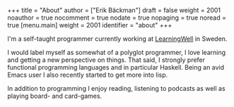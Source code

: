+++
title = "About"
author = ["Erik Bäckman"]
draft = false
weight = 2001
noauthor = true
nocomment = true
nodate = true
nopaging = true
noread = true
[menu.main]
  weight = 2001
  identifier = "about"
+++

I'm a self-taught programmer currently working at [LearningWell](https://learningwell.se) in Sweden.

I would label myself as somewhat of a polyglot programmer, I love learning and getting a new perspective on things.
That said, I strongly prefer functional programming languages and in particular Haskell.
Being an avid Emacs user I also recently started to get more into lisp.

In addition to programming I enjoy reading, listening to podcasts as well as playing board- and card-games.
